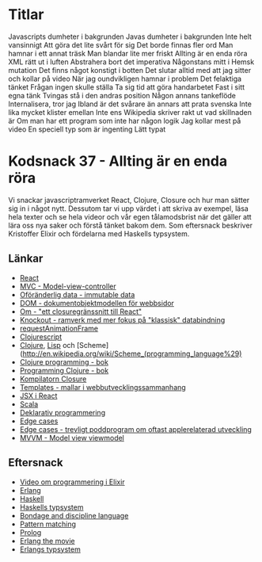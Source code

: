# Titlar #
Javascripts dumheter i bakgrunden
Javas dumheter i bakgrunden
Inte helt vansinnigt
Att göra det lite svårt för sig
Det borde finnas fler ord
Man hamnar i ett annat träsk
Man blandar lite mer friskt
Allting är en enda röra
XML rätt ut i luften
Abstrahera bort det imperativa
Någonstans mitt i
Hemsk mutation
Det finns något konstigt i botten
Det slutar alltid med att jag sitter och kollar på video
När jag oundvikligen hamnar i problem
Det felaktiga tänket
Frågan ingen skulle ställa
Ta sig tid att göra handarbetet
Fast i sitt egna tänk
Tvingas stå i den andras position
Någon annans tankeflöde
Internalisera, tror jag
Ibland är det svårare än annars att prata svenska
Inte lika mycket klister emellan
Inte ens Wikipedia skriver rakt ut vad skillnaden är
Om man har ett program som inte har någon logik
Jag kollar mest på video
En speciell typ som är ingenting
Lätt typat

# Kodsnack 37 - Allting är en enda röra #
Vi snackar javascriptramverket React, Clojure, Closure och hur man sätter sig in i något nytt. Dessutom tar vi upp värdet i att skriva av exempel, läsa hela texter och se hela videor och vår egen tålamodsbrist när det gäller att lära oss nya saker och förstå tänket bakom dem. Som eftersnack beskriver Kristoffer Elixir och fördelarna med Haskells typsystem.

## Länkar ##
* [React](http://facebook.github.io/react/)
* [MVC - Model-view-controller](http://en.wikipedia.org/wiki/Model–view–controller)
* [Oföränderlig data - immutable data](http://en.wikipedia.org/wiki/Immutable_object)
* [DOM - dokumentobjektmodellen för webbsidor](http://en.wikipedia.org/wiki/Document_Object_Model)
* [Om - "ett closuregränssnitt till React"](https://github.com/swannodette/om)
* [Knockout - ramverk med mer fokus på "klassisk" databindning](http://knockoutjs.com)
* [requestAnimationFrame](https://developer.mozilla.org/en-US/docs/Web/API/window.requestAnimationFrame)
* [Clojurescript](http://clojure.org/clojurescript)
* [Clojure](http://clojure.org), [Lisp](http://en.wikipedia.org/wiki/LISP) och [Scheme](http://en.wikipedia.org/wiki/Scheme_(programming_language%29)
* [Clojure programming - bok](http://shop.oreilly.com/product/0636920013754.do)
* [Programming Clojure - bok](http://pragprog.com/book/shcloj/programming-clojure)
* [Kompilatorn Closure](https://developers.google.com/closure/?hl=sv&csw=1)
* [Templates - mallar i webbutvecklingssammanhang](http://en.wikipedia.org/wiki/Web_template)
* [JSX i React](http://facebook.github.io/react/docs/jsx-in-depth.html)
* [Scala](http://www.scala-lang.org)
* [Deklarativ programmering](http://en.wikipedia.org/wiki/Declarative_programming)
* [Edge cases](http://en.wikipedia.org/wiki/Edge_case)
* [Edge cases - trevligt poddprogram om oftast applerelaterad utveckling](http://edgecasesshow.com)
* [MVVM - Model view viewmodel](http://en.wikipedia.org/wiki/MVVM)

## Eftersnack ##
* [Video om programmering i Elixir](http://mirror.linux.org.au/pub/linux.conf.au/2014/Thursday/80-Programming_Elixir_The_magic_of_todays_tonic_-_Katie_Miller.mp4)
* [Erlang](http://www.erlang.org)
* [Haskell](http://www.haskell.org/haskellwiki/Haskell)
* [Haskells typsystem](http://stackoverflow.com/questions/3787960/what-makes-haskells-type-system-more-powerful-than-other-languages-type-syst)
* [Bondage and discipline language](http://www.catb.org/jargon/html/B/bondage-and-discipline-language.html)
* [Pattern matching](http://en.wikipedia.org/wiki/Pattern_matching)
* [Prolog](http://en.wikipedia.org/wiki/Prolog)
* [Erlang the movie](https://archive.org/details/ErlangTheMovie)
* [Erlangs typsystem](http://learnyousomeerlang.com/types-or-lack-thereof)